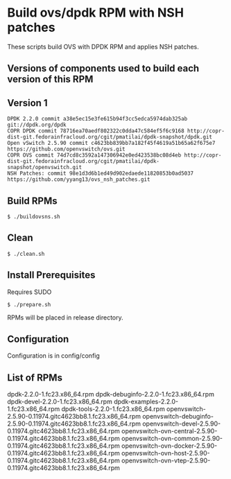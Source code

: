 Build ovs/dpdk RPM with NSH patches
===================================

These scripts build OVS with DPDK RPM and applies NSH patches.

Versions of components used to build each version of this RPM
-------------------------------------------------------------


Version 1
---------

```
DPDK 2.2.0 commit a38e5ec15e3fe615b94f3cc5edca5974dab325ab git://dpdk.org/dpdk
COPR DPDK commit 78716ea70aedf802322c0dda47c584ef5f6c9168 http://copr-dist-git.fedorainfracloud.org/cgit/pmatilai/dpdk-snapshot/dpdk.git
Open vSwitch 2.5.90 commit c4623bb839bb7a182f45f4619a51b65a62f675e7 https://github.com/openvswitch/ovs.git
COPR OVS commit 74d7cd8c3592a147306942e0ed423538bc08d4eb http://copr-dist-git.fedorainfracloud.org/cgit/pmatilai/dpdk-snapshot/openvswitch.git
NSH Patches: commit 98e1d3d6b1ed49d902edaede11820853b0ad5037 https://github.com/yyang13/ovs_nsh_patches.git
```

Build RPMs
----------
```
$ ./buildovsns.sh
```
Clean
----------
```
$ ./clean.sh
```

Install Prerequisites
---------------------
Requires SUDO
```
$ ./prepare.sh
```

RPMs will be placed in release directory.

Configuration
-------------
Configuration is in config/config

List of RPMs
---------
dpdk-2.2.0-1.fc23.x86_64.rpm
dpdk-debuginfo-2.2.0-1.fc23.x86_64.rpm
dpdk-devel-2.2.0-1.fc23.x86_64.rpm
dpdk-examples-2.2.0-1.fc23.x86_64.rpm
dpdk-tools-2.2.0-1.fc23.x86_64.rpm
openvswitch-2.5.90-0.11974.gitc4623bb8.1.fc23.x86_64.rpm
openvswitch-debuginfo-2.5.90-0.11974.gitc4623bb8.1.fc23.x86_64.rpm
openvswitch-devel-2.5.90-0.11974.gitc4623bb8.1.fc23.x86_64.rpm
openvswitch-ovn-central-2.5.90-0.11974.gitc4623bb8.1.fc23.x86_64.rpm
openvswitch-ovn-common-2.5.90-0.11974.gitc4623bb8.1.fc23.x86_64.rpm
openvswitch-ovn-docker-2.5.90-0.11974.gitc4623bb8.1.fc23.x86_64.rpm
openvswitch-ovn-host-2.5.90-0.11974.gitc4623bb8.1.fc23.x86_64.rpm
openvswitch-ovn-vtep-2.5.90-0.11974.gitc4623bb8.1.fc23.x86_64.rpm
